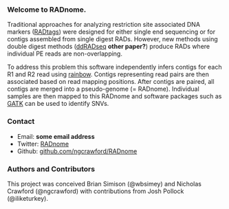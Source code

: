 ### Welcome to RADnome.

Traditional approaches for analyzing restriction site associated DNA markers ([RADtags][1]) were designed for either single end sequencing or for contigs assembled from single digest RADs. However, new methods using double digest methods ([ddRADseq][2] **other paper?**) produce RADs where individual PE reads are non-overlapping.

To address this problem this software independently infers contigs for each R1 and R2 read using [rainbow][3]. Contigs representing read pairs are then associated based on read mapping positions. After contigs are paired, all contigs are merged into a pseudo-genome (= RADnome). Individual samples are then mapped to this RADnome and software packages such as [GATK][4] can be used to identify SNVs.

### Contact

*  Email: **some email address**
*  Twitter: [RADnome][5]
*  Github: [github.com/ngcrawford/RADnome][6]


### Authors and Contributors
This project was conceived Brian Simison (@wbsimey) and Nicholas Crawford (@ngcrawford) with contributions from Josh Pollock (@iliketurkey).


[1]: http://en.wikipedia.org/wiki/Restriction_site_associated_DNA_markers
[2]: http://www.plosone.org/article/info:doi/10.1371/journal.pone.0037135
[3]: dx.doi.org/10.1093/bioinformatics/bts482
[4]: http://www.broadinstitute.org/gatk/
[5]: https://twitter.com/RADnome
[6]: https://github.com/ngcrawford/RADnome